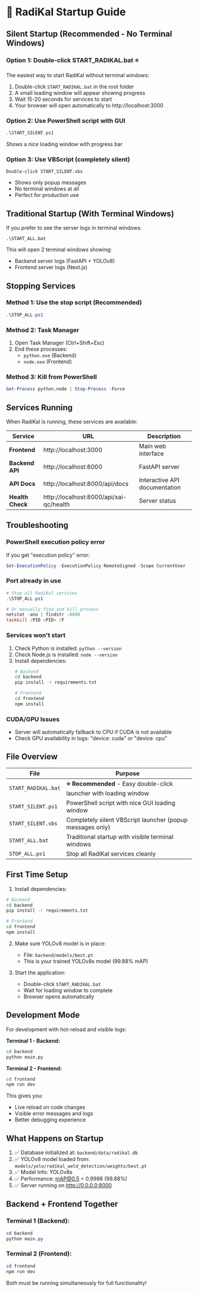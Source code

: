 # 🚀 RadiKal Startup Guide

## Silent Startup (Recommended - No Terminal Windows)

### Option 1: Double-click START_RADIKAL.bat ⭐
The easiest way to start RadiKal without terminal windows:
1. Double-click `START_RADIKAL.bat` in the root folder
2. A small loading window will appear showing progress
3. Wait 15-20 seconds for services to start
4. Your browser will open automatically to http://localhost:3000

### Option 2: Use PowerShell script with GUI
```powershell
.\START_SILENT.ps1
```
Shows a nice loading window with progress bar

### Option 3: Use VBScript (completely silent)
```
Double-click START_SILENT.vbs
```
- Shows only popup messages
- No terminal windows at all
- Perfect for production use

## Traditional Startup (With Terminal Windows)

If you prefer to see the server logs in terminal windows:
```
.\START_ALL.bat
```
This will open 2 terminal windows showing:
- Backend server logs (FastAPI + YOLOv8)
- Frontend server logs (Next.js)

## Stopping Services

### Method 1: Use the stop script (Recommended)
```powershell
.\STOP_ALL.ps1
```

### Method 2: Task Manager
1. Open Task Manager (Ctrl+Shift+Esc)
2. End these processes:
   - `python.exe` (Backend)
   - `node.exe` (Frontend)

### Method 3: Kill from PowerShell
```powershell
Get-Process python,node | Stop-Process -Force
```

## Services Running

When RadiKal is running, these services are available:

| Service | URL | Description |
|---------|-----|-------------|
| **Frontend** | http://localhost:3000 | Main web interface |
| **Backend API** | http://localhost:8000 | FastAPI server |
| **API Docs** | http://localhost:8000/api/docs | Interactive API documentation |
| **Health Check** | http://localhost:8000/api/xai-qc/health | Server status |

## Troubleshooting

### PowerShell execution policy error
If you get "execution policy" error:
```powershell
Set-ExecutionPolicy -ExecutionPolicy RemoteSigned -Scope CurrentUser
```

### Port already in use
```powershell
# Stop all RadiKal services
.\STOP_ALL.ps1

# Or manually find and kill process
netstat -ano | findstr :8000
taskkill /PID <PID> /F
```

### Services won't start
1. Check Python is installed: `python --version`
2. Check Node.js is installed: `node --version`
3. Install dependencies:
   ```bash
   # Backend
   cd backend
   pip install -r requirements.txt
   
   # Frontend
   cd frontend
   npm install
   ```

### CUDA/GPU Issues
- Server will automatically fallback to CPU if CUDA is not available
- Check GPU availability in logs: "device: cuda" or "device: cpu"

## File Overview

| File | Purpose |
|------|---------|
| `START_RADIKAL.bat` | **⭐ Recommended** - Easy double-click launcher with loading window |
| `START_SILENT.ps1` | PowerShell script with nice GUI loading window |
| `START_SILENT.vbs` | Completely silent VBScript launcher (popup messages only) |
| `START_ALL.bat` | Traditional startup with visible terminal windows |
| `STOP_ALL.ps1` | Stop all RadiKal services cleanly |

## First Time Setup

1. Install dependencies:
```bash
# Backend
cd backend
pip install -r requirements.txt

# Frontend
cd frontend
npm install
```

2. Make sure YOLOv8 model is in place:
   - File: `backend/models/best.pt`
   - This is your trained YOLOv8s model (99.88% mAP)

3. Start the application:
   - Double-click `START_RADIKAL.bat`
   - Wait for loading window to complete
   - Browser opens automatically

## Development Mode

For development with hot-reload and visible logs:

**Terminal 1 - Backend:**
```bash
cd backend
python main.py
```

**Terminal 2 - Frontend:**
```bash
cd frontend
npm run dev
```

This gives you:
- Live reload on code changes
- Visible error messages and logs
- Better debugging experience

## What Happens on Startup

1. ✅ Database initialized at: `backend/data/radikal.db`
2. ✅ YOLOv8 model loaded from: `models/yolo/radikal_weld_detection/weights/best.pt`
3. ✅ Model Info: YOLOv8s
4. ✅ Performance: mAP@0.5 = 0.9988 (99.88%)
5. ✅ Server running on http://0.0.0.0:8000

## Backend + Frontend Together

### Terminal 1 (Backend):
```powershell
cd backend
python main.py
```

### Terminal 2 (Frontend):
```powershell
cd frontend
npm run dev
```

Both must be running simultaneously for full functionality!
